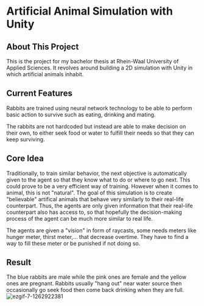 # Artificial Animal Simulation with Unity
## About This Project
This is the project for my bachelor thesis at Rhein-Waal University of Applied Sciences. It revolves around building a 2D simulation with Unity in which artificial animals inhabit. 
## Current Features
Rabbits are trained using neural network technology to be able to perform basic action to survive such as eating, drinking and mating.

The rabbits are not hardcoded but instead are able to make decision on their own, to either seek food or water to fulfill their needs so that they can keep surviving. 
## Core Idea
Traditionally, to train similar behavior, the next objective is automatically given to the agent so that they know what to do or where to go next. This could prove to be a very efficient way of training.
However when it comes to animal, this is not "natural". The goal of this simulation is to create "believable" artifical animals that behave very similarly to their real-life counterpart. Thus, the agents are
only given information that their real-life counterpart also has access to, so that hopefully the decision-making process of the agent can be much more similar to real life.

The agents are given a "vision" in form of raycasts, some needs meters like hunger meter, thirst meter,... that decrease overtime. They have to find a way to fill these meter or be punished if not doing so.

## Result
The blue rabbits are male while the pink ones are female and the yellow ones are pregnant. Rabbits usually "hang out" near water source then occasionally go seek food then come back drinking when they are full.
![ezgif-7-1262922381](https://github.com/mrshinx/Artificial-Animal-Simulation-Unity/assets/45674057/e6fd6dd9-f51f-44d5-9893-96788ec65245)
